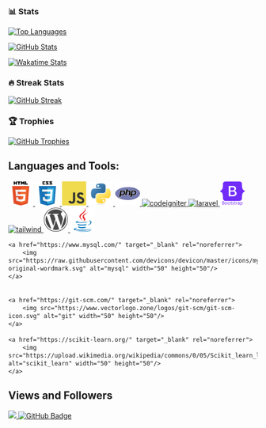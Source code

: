 ### 📊 Stats

<p align="left">
  <a href="https://github.com/triandaru">
    <img height="180em" src="https://github-readme-stats.vercel.app/api/top-langs/?username=triandaru&layout=compact&hide=html&theme=radical" alt="Top Languages" />
  </a>
</p>

<p align="left">
  <a href="https://github.com/triandaru">
    <img height="180em" src="https://github-readme-stats-eight-theta.vercel.app/api?username=triandaru&show_icons=true&theme=algolia&include_all_commits=true&count_private=true" alt="GitHub Stats" />
  </a>
</p>

<p align="left">
  <a href="https://wakatime.com/@triandaru">
    <img height="250em" src="https://github-readme-stats.vercel.app/api/wakatime?username=triandaru&layout=compact" alt="Wakatime Stats" />
  </a>
</p>

### 🔥 Streak Stats

<p align="left">
  <a href="https://github.com/triandaru">
    <img height="180em" src="https://github-readme-streak-stats.herokuapp.com/?user=triandaru&theme=radical" alt="GitHub Streak" />
  </a>
</p>

### 🏆 Trophies

<p align="left">
  <a href="https://github.com/triandaru">
    <img height="180em" src="https://github-profile-trophy.vercel.app/?username=triandaru&theme=radical&margin-w=15&margin-h=15&no-frame=true&column=7" alt="GitHub Trophies" />
  </a>
</p>

## Languages and Tools:
<p align="left">
    <a href="https://www.w3.org/html/" target="_blank" rel="noreferrer">
        <img src="https://raw.githubusercontent.com/devicons/devicon/master/icons/html5/html5-original-wordmark.svg" alt="html5" width="50" height="50"/>
    </a>
    <a href="https://www.w3schools.com/css/" target="_blank" rel="noreferrer">
        <img src="https://raw.githubusercontent.com/devicons/devicon/master/icons/css3/css3-original-wordmark.svg" alt="css3" width="50" height="50"/>
    </a>
    <a href="https://developer.mozilla.org/en-US/docs/Web/JavaScript" target="_blank" rel="noreferrer">
        <img src="https://raw.githubusercontent.com/devicons/devicon/master/icons/javascript/javascript-original.svg" alt="javascript" width="50" height="50"/>
    </a>
    <a href="https://www.python.org" target="_blank" rel="noreferrer">
        <img src="https://raw.githubusercontent.com/devicons/devicon/master/icons/python/python-original.svg" alt="python" width="50" height="50"/>
    </a>
    <a href="https://www.php.net" target="_blank" rel="noreferrer">
        <img src="https://raw.githubusercontent.com/devicons/devicon/master/icons/php/php-original.svg" alt="php" width="50" height="50"/>
    </a>
    <a href="https://codeigniter.com" target="_blank" rel="noreferrer">
        <img src="https://cdn.worldvectorlogo.com/logos/codeigniter.svg" alt="codeigniter" width="50" height="50"/>
    </a>
    <a href="https://laravel.com/" target="_blank" rel="noreferrer">
        <img src="https://laravel.com/img/logomark.min.svg" alt="laravel" width="50" height="50"/>
    </a>
    <a href="https://getbootstrap.com" target="_blank" rel="noreferrer">
        <img src="https://raw.githubusercontent.com/devicons/devicon/master/icons/bootstrap/bootstrap-plain-wordmark.svg" alt="bootstrap" width="50" height="50"/>
    </a>
    <a href="https://tailwindcss.com/" target="_blank" rel="noreferrer">
        <img src="https://www.vectorlogo.zone/logos/tailwindcss/tailwindcss-icon.svg" alt="tailwind" width="50" height="50"/>
    </a>
    <a href="https://wordpress.org/" target="_blank" rel="noreferrer">
        <img src="https://raw.githubusercontent.com/devicons/devicon/master/icons/wordpress/wordpress-plain.svg" alt="wordpress" width="50" height="50"/>
    </a>
    <a href="https://www.java.com" target="_blank" rel="noreferrer">
        <img src="https://raw.githubusercontent.com/devicons/devicon/master/icons/java/java-original.svg" alt="java" width="50" height="50"/>
    </a>
    
    <a href="https://www.mysql.com/" target="_blank" rel="noreferrer">
        <img src="https://raw.githubusercontent.com/devicons/devicon/master/icons/mysql/mysql-original-wordmark.svg" alt="mysql" width="50" height="50"/>
    </a>
    
    
    <a href="https://git-scm.com/" target="_blank" rel="noreferrer">
        <img src="https://www.vectorlogo.zone/logos/git-scm/git-scm-icon.svg" alt="git" width="50" height="50"/>
    </a>
    
    <a href="https://scikit-learn.org/" target="_blank" rel="noreferrer">
        <img src="https://upload.wikimedia.org/wikipedia/commons/0/05/Scikit_learn_logo_small.svg" alt="scikit_learn" width="50" height="50"/>
    </a>
</p>
<p></p>

##  Views and Followers
<a href="https://github.com/triandaru/github-profile-views-counter">
  <img src="https://komarev.com/ghpvc/?username=triandaru">
</a>
<a href="https://github.com/triandaru?tab=followers">
  <img src="https://img.shields.io/github/followers/triandaru?label=Followers&style=social" alt="GitHub Badge">
</a>
